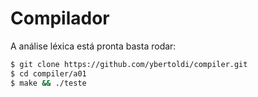 # Compilador
A análise léxica está pronta basta rodar:
````bash
$ git clone https://github.com/ybertoldi/compiler.git
$ cd compiler/a01
$ make && ./teste
````

